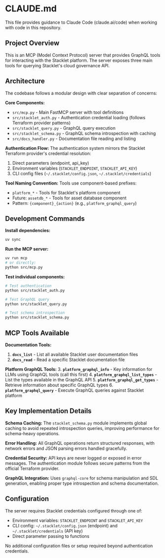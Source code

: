 # CLAUDE.md

This file provides guidance to Claude Code (claude.ai/code) when working with code in this repository.

## Project Overview

This is an MCP (Model Context Protocol) server that provides GraphQL tools for interacting with the Stacklet platform. The server exposes three main tools for querying Stacklet's cloud governance API.

## Architecture

The codebase follows a modular design with clear separation of concerns:

**Core Components:**
- `src/mcp.py` - Main FastMCP server with tool definitions
- `src/stacklet_auth.py` - Authentication credential loading (follows Terraform provider patterns)
- `src/stacklet_query.py` - GraphQL query execution
- `src/stacklet_schema.py` - GraphQL schema introspection with caching
- `src/docs_handler.py` - Documentation file reading and listing

**Authentication Flow:**
The authentication system mirrors the Stacklet Terraform provider's credential resolution:
1. Direct parameters (endpoint, api_key)
2. Environment variables (`STACKLET_ENDPOINT`, `STACKLET_API_KEY`)
3. CLI config files (`~/.stacklet/config.json`, `~/.stacklet/credentials`)

**Tool Naming Convention:**
Tools use component-based prefixes:
- `platform_*` - Tools for Stacklet's platform component
- Future: `assetdb_*` - Tools for asset database component
- Pattern: `{component}_{action}` (e.g., `platform_graphql_query`)

## Development Commands

**Install dependencies:**
```bash
uv sync
```

**Run the MCP server:**
```bash
uv run mcp
# or directly:
python src/mcp.py
```

**Test individual components:**
```bash
# Test authentication
python src/stacklet_auth.py

# Test GraphQL query
python src/stacklet_query.py

# Test schema introspection
python src/stacklet_schema.py
```

## MCP Tools Available

**Documentation Tools:**
1. **`docs_list`** - List all available Stacklet user documentation files
2. **`docs_read`** - Read a specific Stacklet documentation file

**Platform GraphQL Tools:**
3. **`platform_graphql_info`** - Key information for LLMs using GraphQL tools (call this first)
4. **`platform_graphql_list_types`** - List the types available in the GraphQL API
5. **`platform_graphql_get_types`** - Retrieve information about specific GraphQL types
6. **`platform_graphql_query`** - Execute GraphQL queries against Stacklet platform

## Key Implementation Details

**Schema Caching:** The `stacklet_schema.py` module implements global caching to avoid repeated introspection queries, improving performance for schema-heavy operations.

**Error Handling:** All GraphQL operations return structured responses, with network errors and JSON parsing errors handled gracefully.

**Credential Security:** API keys are never logged or exposed in error messages. The authentication module follows secure patterns from the official Terraform provider.

**GraphQL Integration:** Uses `graphql-core` for schema manipulation and SDL generation, enabling proper type introspection and schema documentation.

## Configuration

The server requires Stacklet credentials configured through one of:
- Environment variables: `STACKLET_ENDPOINT` and `STACKLET_API_KEY`
- CLI config: `~/.stacklet/config.json` (endpoint) and `~/.stacklet/credentials` (API key)
- Direct parameter passing to functions

No additional configuration files or setup required beyond authentication credentials.
